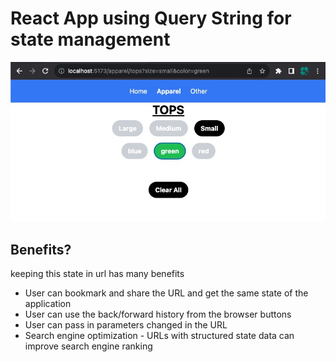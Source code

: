 # React App using Query String for state management
<img src="Screenshot.jpg" />

## Benefits?
keeping this state in url has many benefits
- User can bookmark and share the URL and get the same state of the application
- User can use the back/forward history from the browser buttons
- User can pass in parameters changed in the URL
- Search engine optimization - URLs with structured state data can improve search engine ranking


